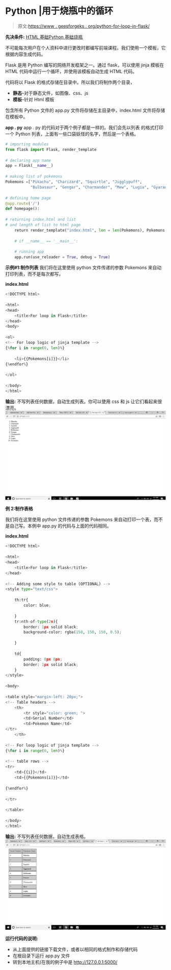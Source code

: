 # Python |用于烧瓶中的循环

> 原文:[https://www . geesforgeks . org/python-for-loop-in-flask/](https://www.geeksforgeeks.org/python-using-for-loop-in-flask/)

**先决条件:** [HTML 基础](https://www.geeksforgeeks.org/html-basics/)[Python 基础](https://www.geeksforgeeks.org/python-3-basics/)[烧瓶](https://www.geeksforgeeks.org/flask-creating-first-simple-application/)

不可能每次用户在个人资料中进行更改时都编写前端课程。我们使用一个模板，它根据内容生成代码。

Flask 是用 Python 编写的网络开发框架之一。通过 flask，可以使用 jinja 模板在 HTML 代码中运行一个循环，并使用该模板自动生成 HTML 代码。

代码将以 Flask 的格式存储在目录中。所以我们将制作两个目录，

*   **静态**–对于静态文件，如图像、css、js
*   **模板**–针对 Html 模板

包含所有 Python 文件的 app.py 文件将存储在主目录中，index.html 文件将存储在模板中。

**app . py**
app . py 的代码对于两个例子都是一样的。我们会先以列表
的格式打印一个 Python 列表，上面有一些口袋妖怪的名字，然后是一个表格。

```py
# importing modules
from flask import Flask, render_template

# declaring app name
app = Flask(__name__)

# making list of pokemons
Pokemons =["Pikachu", "Charizard", "Squirtle", "Jigglypuff", 
           "Bulbasaur", "Gengar", "Charmander", "Mew", "Lugia", "Gyarados"]

# defining home page
@app.route('/')
def homepage():

# returning index.html and list
# and length of list to html page
    return render_template("index.html", len = len(Pokemons), Pokemons = Pokemons)

    # if __name__ == '__main__':

    # running app
    app.run(use_reloader = True, debug = True)
```

**示例#1:制作列表**
我们将在这里使用 python 文件传递的参数 Pokemons 来自动打印列表，而不是每次都写。

**index.html**

```py
<!DOCTYPE html>

<html>
<head>
    <title>For loop in Flask</title>
</head>
<body>

<ol>
<!-- For loop logic of jinja template -->
{%for i in range(0, len)%}

    <li>{{Pokemons[i]}}</li>
{%endfor%}

</ol>

</body>
</html>
```

**输出:**
不写列表任何数据，自动生成列表。你可以使用 css 和 js 让它们看起来很漂亮。
![](img/8b9c66d9c23bc677bd8b1cfb0320f548.png)

**例 2:制作表格**

我们将在这里使用 python 文件传递的参数 Pokemons 来自动打印一个表，而不是自己写。本例中 app.py 的代码与上面的代码相同。

**index.html**

```py
<!DOCTYPE html>

<html>
<head>
    <title>For loop in Flask</title>
</head>

<!-- Adding some style to table (OPTIONAL) -->
<style type="text/css">

    th:tr{
        color: blue;

    }
    tr:nth-of-type(2n){
        border: 1px solid black;
        background-color: rgba(150, 150, 150, 0.5);

    }

    td{
        padding: 8px 8px;
        border: 1px solid black;
    }
</style>

<body>

<table style="margin-left: 20px;">
<!-- Table headers -->
    <th>
        <tr style="color: green; ">    
        <td>Serial Number</td>
        <td>Pokemon Name</td>
</tr>
    </th>

<!-- For loop logic of jinja template -->
{%for i in range(0, len)%}

<!-- table rows -->
<tr>
    <td>{{i}}</td>
    <td>{{Pokemons[i]}}</td>

{%endfor%}

</tr>

</table>

</body>
</html>
```

**输出:**
不写列表任何数据，自动生成表格。
![](img/af95a8a439f689961d18a4ed6e71883e.png)

**运行代码的说明:**

*   从上面提供的链接下载文件，或者以相同的格式制作和存储代码
*   在根目录下运行 app.py 文件
*   转到本地主机(在我的例子中是 http://127.0.0.1:5000/